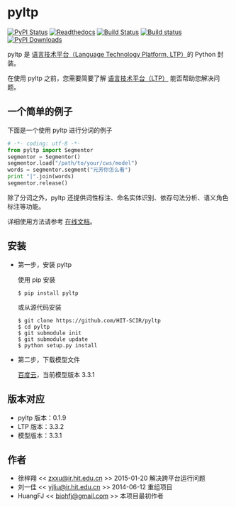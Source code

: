 # pyltp

[![PyPI Status](https://badge.fury.io/py/pyltp.svg)](https://badge.fury.io/py/pyltp)
[![Readthedocs](https://readthedocs.org/projects/pyltp/badge/?version=latest)](http://pyltp.readthedocs.io/)
[![Build Status](https://travis-ci.org/HIT-SCIR/pyltp.svg?branch=master)](https://travis-ci.org/HIT-SCIR/pyltp)
[![Build status](https://ci.appveyor.com/api/projects/status/kp2kjujo4amunyvr/branch/master?svg=true)](https://ci.appveyor.com/project/Oneplus/pyltp/branch/master)
[![PyPI Downloads](https://img.shields.io/pypi/dm/pyltp.svg)](https://pypi.python.org/pypi/pyltp)

pyltp 是 [语言技术平台（Language Technology Platform, LTP）](https://github.com/HIT-SCIR/ltp)的 Python 封装。

在使用 pyltp 之前，您需要简要了解 [语言技术平台（LTP）](http://ltp.readthedocs.org/zh_CN/latest/) 能否帮助您解决问题。

## 一个简单的例子

下面是一个使用 pyltp 进行分词的例子

```python
# -*- coding: utf-8 -*-
from pyltp import Segmentor
segmentor = Segmentor()
segmentor.load("/path/to/your/cws/model")
words = segmentor.segment("元芳你怎么看")
print "|".join(words)
segmentor.release()
```
除了分词之外，pyltp 还提供词性标注、命名实体识别、依存句法分析、语义角色标注等功能。

详细使用方法请参考 [在线文档](http://pyltp.readthedocs.io/)。

## 安装

* 第一步，安装 pyltp

	使用 pip 安装

	```
	$ pip install pyltp
	```
	或从源代码安装
	
	```
	$ git clone https://github.com/HIT-SCIR/pyltp
    $ cd pyltp
	$ git submodule init
	$ git submodule update
	$ python setup.py install
	```

* 第二步，下载模型文件

	[百度云](http://pan.baidu.com/share/link?shareid=1988562907&uk=2738088569)，当前模型版本 3.3.1

## 版本对应

* pyltp 版本：0.1.9
* LTP 版本：3.3.2
* 模型版本：3.3.1

## 作者

* 徐梓翔 << zxxu@ir.hit.edu.cn >> 2015-01-20 解决跨平台运行问题
* 刘一佳 << yjliu@ir.hit.edu.cn >> 2014-06-12 重组项目
* HuangFJ << biohfj@gmail.com >> 本项目最初作者
